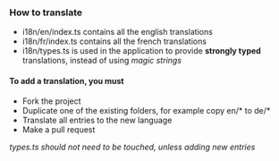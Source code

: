 ### How to translate

* i18n/en/index.ts contains all the english translations
* i18n/fr/index.ts contains all the french translations
* i18n/types.ts is used in the application to provide **strongly typed** translations, instead of using *magic strings*


#### To add a translation, you must

* Fork the project
* Duplicate one of the existing folders, for example copy en/* to de/*
* Translate all entries to the new language
* Make a pull request

*types.ts should not need to be touched, unless adding new entries*
